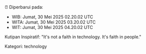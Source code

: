 ⏰ Diperbarui pada:
- WIB: Jumat, 30 Mei 2025 02.20.02 UTC
- WITA: Jumat, 30 Mei 2025 03.20.02 UTC
- WIT: Jumat, 30 Mei 2025 04.20.02 UTC

Kutipan Inspiratif:
"It's not a faith in technology. It's faith in people."


Kategori: technology

